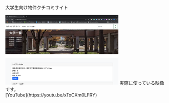 大学生向け物件クチコミサイト

<img src="./img/web.png" width="70%">
実際に使っている映像です。<br>
[YouTube](https://youtu.be/xTxCXm0LFRY)
